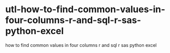 # utl-how-to-find-common-values-in-four-columns-r-and-sql-r-sas-python-excel
how to find common values in four columns r and sql r sas python excel 

